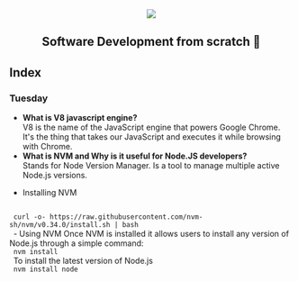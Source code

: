 <div align="center">
  <img src="https://uploads-ssl.webflow.com/5eb2f56932c3562feab232e3/5f73550d00249e7e96c9f3de_Logo.png">
</div>
<h2 align="center">Software Development from scratch 🤖</h2>

## Index
### Tuesday

* <b>What is V8 javascript engine?</b> <br> V8 is the name of the JavaScript engine that powers Google Chrome. It's the thing that takes our JavaScript and executes it while browsing with Chrome.
* <b>What is NVM and Why is it useful for Node.JS developers?</b> <br> Stands for Node Version Manager. Is a tool to manage multiple active Node.js versions. <br>
 -  Installing NVM
 <code>
 curl -o- https://raw.githubusercontent.com/nvm-sh/nvm/v0.34.0/install.sh | bash
 </code>
 - Using NVM
 Once NVM is installed it allows users to install any version of Node.js through a simple command:
 <code>
 nvm install <SPECIFIC_NODE_VERSION>
 </code>
 To install the latest version of Node.js
 <code>
 nvm install node
 </code>
<!-- 
- [Week 7️⃣ - Challenges](challenges/week7) -->
